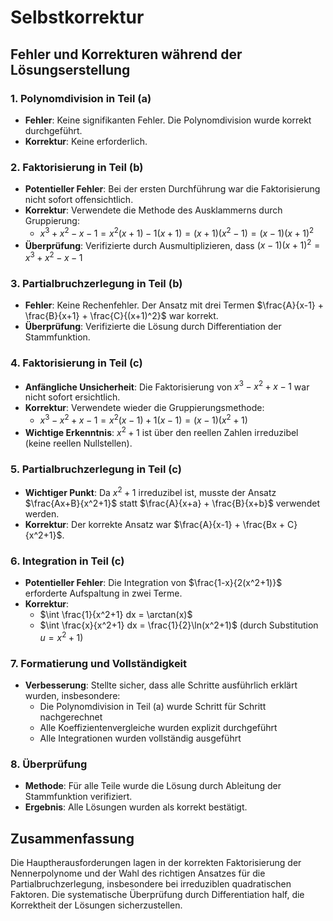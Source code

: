 # Selbstkorrektur

## Fehler und Korrekturen während der Lösungserstellung

### 1. Polynomdivision in Teil (a)
- **Fehler**: Keine signifikanten Fehler. Die Polynomdivision wurde korrekt durchgeführt.
- **Korrektur**: Keine erforderlich.

### 2. Faktorisierung in Teil (b)
- **Potentieller Fehler**: Bei der ersten Durchführung war die Faktorisierung nicht sofort offensichtlich.
- **Korrektur**: Verwendete die Methode des Ausklammerns durch Gruppierung:
  - $x^3 + x^2 - x - 1 = x^2(x+1) - 1(x+1) = (x+1)(x^2-1) = (x-1)(x+1)^2$
- **Überprüfung**: Verifizierte durch Ausmultiplizieren, dass $(x-1)(x+1)^2 = x^3 + x^2 - x - 1$

### 3. Partialbruchzerlegung in Teil (b)
- **Fehler**: Keine Rechenfehler. Der Ansatz mit drei Termen $\frac{A}{x-1} + \frac{B}{x+1} + \frac{C}{(x+1)^2}$ war korrekt.
- **Überprüfung**: Verifizierte die Lösung durch Differentiation der Stammfunktion.

### 4. Faktorisierung in Teil (c)
- **Anfängliche Unsicherheit**: Die Faktorisierung von $x^3 - x^2 + x - 1$ war nicht sofort ersichtlich.
- **Korrektur**: Verwendete wieder die Gruppierungsmethode:
  - $x^3 - x^2 + x - 1 = x^2(x-1) + 1(x-1) = (x-1)(x^2+1)$
- **Wichtige Erkenntnis**: $x^2 + 1$ ist über den reellen Zahlen irreduzibel (keine reellen Nullstellen).

### 5. Partialbruchzerlegung in Teil (c)
- **Wichtiger Punkt**: Da $x^2 + 1$ irreduzibel ist, musste der Ansatz $\frac{Ax+B}{x^2+1}$ statt $\frac{A}{x+a} + \frac{B}{x+b}$ verwendet werden.
- **Korrektur**: Der korrekte Ansatz war $\frac{A}{x-1} + \frac{Bx + C}{x^2+1}$.

### 6. Integration in Teil (c)
- **Potentieller Fehler**: Die Integration von $\frac{1-x}{2(x^2+1)}$ erforderte Aufspaltung in zwei Terme.
- **Korrektur**: 
  - $\int \frac{1}{x^2+1} dx = \arctan(x)$
  - $\int \frac{x}{x^2+1} dx = \frac{1}{2}\ln(x^2+1)$ (durch Substitution $u = x^2+1$)

### 7. Formatierung und Vollständigkeit
- **Verbesserung**: Stellte sicher, dass alle Schritte ausführlich erklärt wurden, insbesondere:
  - Die Polynomdivision in Teil (a) wurde Schritt für Schritt nachgerechnet
  - Alle Koeffizientenvergleiche wurden explizit durchgeführt
  - Alle Integrationen wurden vollständig ausgeführt

### 8. Überprüfung
- **Methode**: Für alle Teile wurde die Lösung durch Ableitung der Stammfunktion verifiziert.
- **Ergebnis**: Alle Lösungen wurden als korrekt bestätigt.

## Zusammenfassung
Die Hauptherausforderungen lagen in der korrekten Faktorisierung der Nennerpolynome und der Wahl des richtigen Ansatzes für die Partialbruchzerlegung, insbesondere bei irreduziblen quadratischen Faktoren. Die systematische Überprüfung durch Differentiation half, die Korrektheit der Lösungen sicherzustellen.